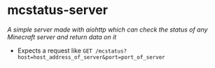 # mcstatus-server
*A simple server made with aiohttp which can check the status of any Minecraft server and return data on it*
<br>
* Expects a request like `GET /mcstatus?host=host_address_of_server&port=port_of_server`
